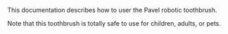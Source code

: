 This documentation describes how to user the Pavel robotic toothbrush.

Note that this toothbrush is totally safe to use for children, adults, or pets.
